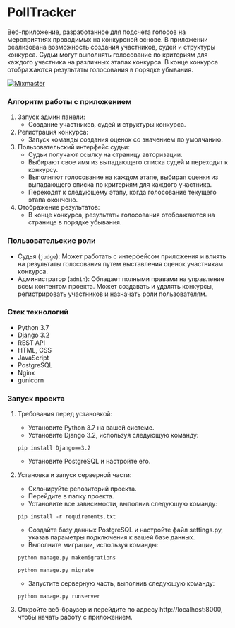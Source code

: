 # PollTracker

Веб-приложение, разработанное для подсчета голосов на мероприятиях проводимых на конкурсной основе. В приложении реализована возможность создания участников, судей и структуры конкурса. Судьи могут выполнять голосование по критериям для каждого участника на различных этапах конкурса. В конце конкурса отображаются результаты голосования в порядке убывания.

[![Mixmaster](https://img.shields.io/badge/Developed%20by-mixmaster-blue?style=for-the-badge)](https://github.com/mixma5ter)

### Алгоритм работы с приложением
1. Запуск админ панели:
   - Создание участников, судей и структуры конкурса.
2. Регистрация конкурса:
   - Запуск команды создания оценок со значением по умолчанию.
3. Пользовательский интерфейс судьи:
   - Судьи получают ссылку на страницу авторизации.
   - Выбирают свое имя из выпадающего списка судей и переходят к конкурсу.
   - Выполняют голосование на каждом этапе, выбирая оценки из выпадающего списка по критериям для каждого участника.
   - Переходят к следующему этапу, когда голосование текущего этапа окончено.
4. Отображение результатов:
   - В конце конкурса, результаты голосования отображаются на странице в порядке убывания.

### Пользовательские роли
- Судья (`judge`): Может работать с интерфейсом приложения и влиять на результаты голосования путем выставления оценок участникам конкурса.
- Администратор (`admin`): Обладает полными правами на управление всем контентом проекта. Может создавать и удалять конкурсы, регистрировать участников и назначать роли пользователям.

### Стек технологий
* Python 3.7
* Django 3.2
* REST API
* HTML, CSS
* JavaScript
* PostgreSQL
* Nginx
* gunicorn

### Запуск проекта
1. Требования перед установкой:
   - Установите Python 3.7 на вашей системе.
   - Установите Django 3.2, используя следующую команду:
   
   `pip install Django==3.2`
   
   - Установите PostgreSQL и настройте его.

2. Установка и запуск серверной части:
   - Склонируйте репозиторий проекта.
   - Перейдите в папку проекта.
   - Установите все зависимости, выполнив следующую команду:
   
   `pip install -r requirements.txt`
   
   - Создайте базу данных PostgreSQL и настройте файл settings.py, указав параметры подключения к вашей базе данных.
   - Выполните миграции, используя команды:
   
   `python manage.py makemigrations`

   `python manage.py migrate`
   
   - Запустите серверную часть, выполнив следующую команду:
   
   `python manage.py runserver`

3. Откройте веб-браузер и перейдите по адресу http://localhost:8000, чтобы начать работу с приложением.
